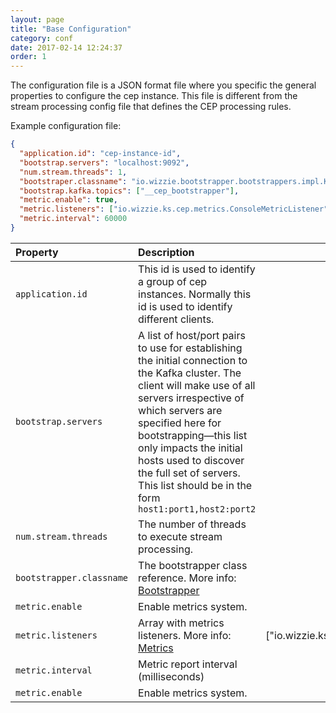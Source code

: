 ```yaml
---
layout: page
title: "Base Configuration"
category: conf
date: 2017-02-14 12:24:37
order: 1
---
```


The configuration file is a JSON format file where you specific the general properties to configure the cep instance. This file is different from the stream processing config file that defines the CEP processing rules.

Example configuration file:

```json
{
  "application.id": "cep-instance-id",
  "bootstrap.servers": "localhost:9092",
  "num.stream.threads": 1,
  "bootstraper.classname": "io.wizzie.bootstrapper.bootstrappers.impl.KafkaBootstrapper",
  "bootstrap.kafka.topics": ["__cep_bootstrapper"],
  "metric.enable": true,
  "metric.listeners": ["io.wizzie.ks.cep.metrics.ConsoleMetricListener"],
  "metric.interval": 60000
}
```

| Property     | Description     |  Default Value|
| :------------- | :-------------  |   :-------------:   |
| `application.id`      | This id is used to identify a group of cep instances. Normally this id is used to identify different clients.      |  - |
| `bootstrap.servers`      | A list of host/port pairs to use for establishing the initial connection to the Kafka cluster. The client will make use of all servers irrespective of which servers are specified here for bootstrapping—this list only impacts the initial hosts used to discover the full set of servers. This list should be in the form `host1:port1,host2:port2`      | - |
| `num.stream.threads`      | The number of threads to execute stream processing.      | 1 |
| `bootstrapper.classname`      | The bootstrapper class reference. More info: [Bootstrapper](http://www.wizzie.io/zz-cep/bootstrapper/definition-boostrapper.html)       | - |
| `metric.enable`      | Enable metrics system.      | false |
| `metric.listeners`      | Array with metrics listeners. More info: [Metrics](http://www.wizzie.io/zz-cep/metrics/configuration.html)      | ["io.wizzie.ks.cep.metrics.ConsoleMetricListener"] |
| `metric.interval`      | Metric report interval (milliseconds)      |  60000 |
| `metric.enable`      | Enable metrics system.      | false |

